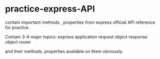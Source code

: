 # practice-express-API
contain important methods , properties from express official API reference for practice.

Contain 3-4 major topics:
express application
request object
response object
router

and their methods, properties available on them obviously.
